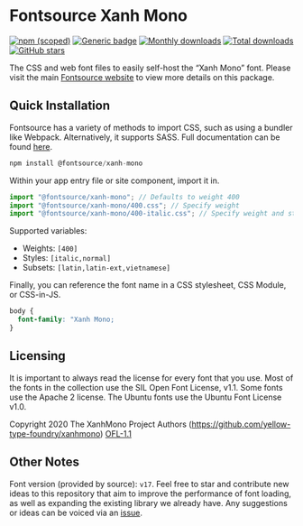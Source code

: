# Fontsource Xanh Mono

[![npm (scoped)](https://img.shields.io/npm/v/@fontsource/xanh-mono?color=brightgreen)](https://www.npmjs.com/package/@fontsource/xanh-mono) [![Generic badge](https://img.shields.io/badge/fontsource-passing-brightgreen)](https://github.com/fontsource/fontsource) [![Monthly downloads](https://badgen.net/npm/dm/@fontsource/xanh-mono)](https://github.com/fontsource/fontsource) [![Total downloads](https://badgen.net/npm/dt/@fontsource/xanh-mono)](https://github.com/fontsource/fontsource) [![GitHub stars](https://img.shields.io/github/stars/fontsource/fontsource.svg?style=social&label=Star)](https://github.com/fontsource/fontsource/stargazers)

The CSS and web font files to easily self-host the “Xanh Mono” font. Please visit the main [Fontsource website](https://fontsource.org/fonts/xanh-mono) to view more details on this package.

## Quick Installation

Fontsource has a variety of methods to import CSS, such as using a bundler like Webpack. Alternatively, it supports SASS. Full documentation can be found [here](https://fontsource.org/docs/getting-started/introduction).

```javascript
npm install @fontsource/xanh-mono
```

Within your app entry file or site component, import it in.

```javascript
import "@fontsource/xanh-mono"; // Defaults to weight 400
import "@fontsource/xanh-mono/400.css"; // Specify weight
import "@fontsource/xanh-mono/400-italic.css"; // Specify weight and style

```

Supported variables:
- Weights: `[400]`
- Styles: `[italic,normal]`
- Subsets: `[latin,latin-ext,vietnamese]`

Finally, you can reference the font name in a CSS stylesheet, CSS Module, or CSS-in-JS.

```css
body {
  font-family: "Xanh Mono;
}
```

## Licensing
It is important to always read the license for every font that you use.
Most of the fonts in the collection use the SIL Open Font License, v1.1. Some fonts use the Apache 2 license. The Ubuntu fonts use the Ubuntu Font License v1.0.

Copyright 2020 The XanhMono Project Authors (https://github.com/yellow-type-foundry/xanhmono)
[OFL-1.1](http://scripts.sil.org/OFL)

## Other Notes
Font version (provided by source): `v17`.
Feel free to star and contribute new ideas to this repository that aim to improve the performance of font loading, as well as expanding the existing library we already have. Any suggestions or ideas can be voiced via an [issue](https://github.com/fontsource/fontsource/issues).